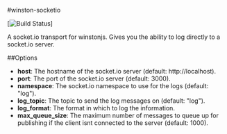 #winston-socketio

[![Build Status](https://travis-ci.org/jbass86/winston-socket.io.svg?branch=master)]


A socket.io transport for winstonjs.  Gives you the ability to log directly to a socket.io server.

##Options

* __host__: The hostname of the socket.io server (default: http://localhost).
* __port__: The port of the socket.io server (default: 3000).
* __namespace__: The socket.io namespace to use for the logs (default: "log").
* __log_topic__: The topic to send the log messages on (default: "log").
* __log_format__: The format in which to log the information.
* __max_queue_size__: The maximum number of messages to queue up for publishing if the client isnt connected to the server (default: 1000).
